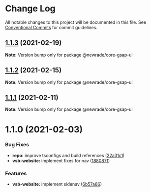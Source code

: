 # Change Log

All notable changes to this project will be documented in this file.
See [Conventional Commits](https://conventionalcommits.org) for commit guidelines.

## [1.1.3](https://github.com/newrade/newrade/compare/@newrade/core-gsap-ui@1.1.2...@newrade/core-gsap-ui@1.1.3) (2021-02-19)

**Note:** Version bump only for package @newrade/core-gsap-ui

## [1.1.2](https://github.com/newrade/newrade/compare/@newrade/core-gsap-ui@1.1.1...@newrade/core-gsap-ui@1.1.2) (2021-02-15)

**Note:** Version bump only for package @newrade/core-gsap-ui

## [1.1.1](https://github.com/newrade/newrade/compare/@newrade/core-gsap-ui@1.1.0...@newrade/core-gsap-ui@1.1.1) (2021-02-11)

**Note:** Version bump only for package @newrade/core-gsap-ui

# 1.1.0 (2021-02-03)

### Bug Fixes

- **repo:** improve tsconfigs and build references ([22a31c1](https://github.com/newrade/newrade/commit/22a31c17608f6d6fda5ccd193588fd9194c68502))
- **vsb-website:** implement fixes for nav ([188087f](https://github.com/newrade/newrade/commit/188087f8dcd1b6e836e86186d8e291aa8c537dfe))

### Features

- **vsb-website:** implement sidenav ([6b57a86](https://github.com/newrade/newrade/commit/6b57a867a88f57636c1d8268608d0605a02cc924))
